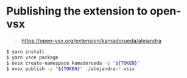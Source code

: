 # Publishing the extension to open-vsx

> https://open-vsx.org/extension/kamadorueda/alejandra

```sh
$ yarn install
$ yarn vsce package
$ ovsx create-namespace kamadorueda -p "${TOKEN}"
$ ovsx publish -p "${TOKEN}" ./alejandra-*.vsix
```
